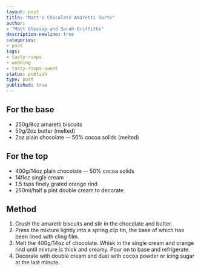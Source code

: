 ```yaml
---
layout: post
title: "Matt's Chocolate Amaretti Torte"
author:
- "Matt Glossop and Sarah Griffiths"
description-newline: true
categories:
- post
tags:
- tasty-rsvps
- wedding
- tasty-rsvps-sweet
status: publish
type: post
published: true
---
```


## For the base

* 250g/8oz amaretti biscuits
* 50g/2oz butter (melted)
* 2oz plain chocolate -- 50% cocoa solids (melted)

## For the top

* 400g/14oz plain chocolate -- 50% cocoa solids
* 14floz single cream
* 1.5 tsps finely grated orange rind
* 250ml/half a pint double cream to decorate

## Method
1. Crush the amaretti biscuits and stir in the chocolate and butter.
1. Press the mixture lightly into a spring clip tin, the base of which has been lined with cling film.
1. Melt the 400g/14oz of chocolate. Whisk in the single cream and orange rind until mixture is thick and creamy. Pour on to base and refrigerate.
1. Decorate with double cream and dust with cocoa powder or icing sugar at the last minute.
